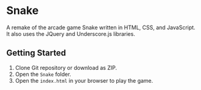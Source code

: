 Snake
=====

A remake of the arcade game Snake written in HTML, CSS, and JavaScript. It also uses the JQuery and Underscore.js libraries.

Getting Started
---------------

1. Clone Git repository or download as ZIP.
2. Open the `Snake` folder.
3. Open the `index.html` in your browser to play the game.

